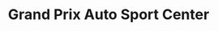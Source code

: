 ---
title: "Grand Prix Auto Sport Center"
url: /tulsa/grand-prix-auto-sport-center/
shop: Autoteile
---